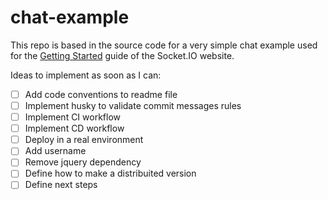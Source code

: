 # chat-example

This repo is based in the source code for a very simple chat example used for
the [Getting Started](http://socket.io/get-started/chat/) guide
of the Socket.IO website.

Ideas to implement as soon as I can:
- [ ] Add code conventions to readme file 
- [ ] Implement husky to validate commit messages rules
- [ ] Implement CI workflow
- [ ] Implement CD workflow
- [ ] Deploy in a real environment
- [ ] Add username
- [ ] Remove jquery dependency
- [ ] Define how to make a distribuited version
- [ ] Define next steps
